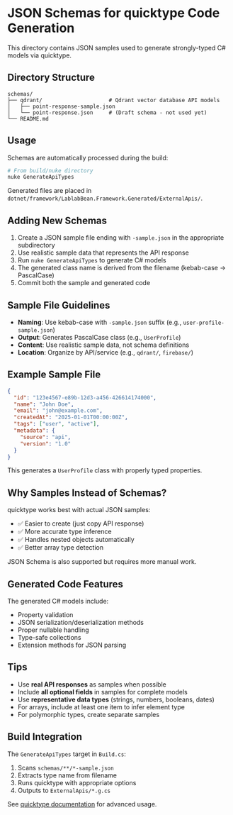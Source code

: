 # JSON Schemas for quicktype Code Generation

This directory contains JSON samples used to generate strongly-typed C# models via quicktype.

## Directory Structure

```
schemas/
├── qdrant/                     # Qdrant vector database API models
│   ├── point-response-sample.json
│   └── point-response.json     # (Draft schema - not used yet)
└── README.md
```

## Usage

Schemas are automatically processed during the build:

```bash
# From build/nuke directory
nuke GenerateApiTypes
```

Generated files are placed in `dotnet/framework/LablabBean.Framework.Generated/ExternalApis/`.

## Adding New Schemas

1. Create a JSON sample file ending with `-sample.json` in the appropriate subdirectory
2. Use realistic sample data that represents the API response
3. Run `nuke GenerateApiTypes` to generate C# models
4. The generated class name is derived from the filename (kebab-case → PascalCase)
5. Commit both the sample and generated code

## Sample File Guidelines

- **Naming**: Use kebab-case with `-sample.json` suffix (e.g., `user-profile-sample.json`)
- **Output**: Generates PascalCase class (e.g., `UserProfile`)
- **Content**: Use realistic sample data, not schema definitions
- **Location**: Organize by API/service (e.g., `qdrant/`, `firebase/`)

## Example Sample File

```json
{
  "id": "123e4567-e89b-12d3-a456-426614174000",
  "name": "John Doe",
  "email": "john@example.com",
  "createdAt": "2025-01-01T00:00:00Z",
  "tags": ["user", "active"],
  "metadata": {
    "source": "api",
    "version": "1.0"
  }
}
```

This generates a `UserProfile` class with properly typed properties.

## Why Samples Instead of Schemas?

quicktype works best with actual JSON samples:

- ✅ Easier to create (just copy API response)
- ✅ More accurate type inference
- ✅ Handles nested objects automatically
- ✅ Better array type detection

JSON Schema is also supported but requires more manual work.

## Generated Code Features

The generated C# models include:

- Property validation
- JSON serialization/deserialization methods
- Proper nullable handling
- Type-safe collections
- Extension methods for JSON parsing

## Tips

- Use **real API responses** as samples when possible
- Include **all optional fields** in samples for complete models
- Use **representative data types** (strings, numbers, booleans, dates)
- For arrays, include at least one item to infer element type
- For polymorphic types, create separate samples

## Build Integration

The `GenerateApiTypes` target in `Build.cs`:

1. Scans `schemas/**/*-sample.json`
2. Extracts type name from filename
3. Runs quicktype with appropriate options
4. Outputs to `ExternalApis/*.g.cs`

See [quicktype documentation](https://quicktype.io/docs) for advanced usage.
